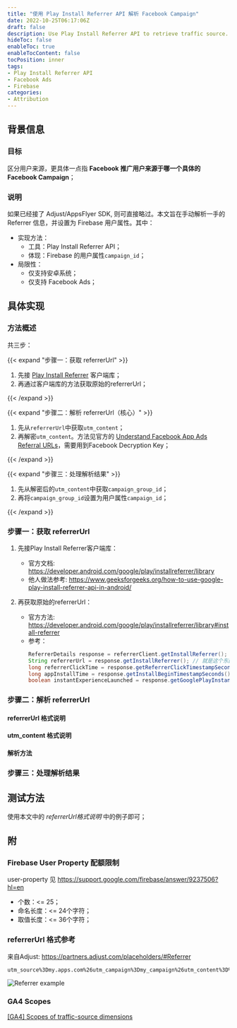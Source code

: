 ```yaml
---
title: "使用 Play Install Referrer API 解析 Facebook Campaign"
date: 2022-10-25T06:17:06Z
draft: false
description: Use Play Install Referrer API to retrieve traffic source.
hideToc: false
enableToc: true
enableTocContent: false
tocPosition: inner
tags:
- Play Install Referrer API
- Facebook Ads
- Firebase
categories:
- Attribution
---
```


## 背景信息

### 目标

区分用户来源，更具体一点指 **Facebook 推广用户来源于哪一个具体的 Facebook Campaign**；

### 说明

如果已经接了 Adjust/AppsFlyer SDK, 则可直接略过。本文旨在手动解析一手的 Referrer 信息，并设置为 Firebase 用户属性。其中：

- 实现方法：
  - 工具：Play Install Referrer API；
  - 体现：Firebase 的用户属性`campaign_id`；
- 局限性：
  - 仅支持安卓系统；
  - 仅支持 Facebook Ads；

## 具体实现

### 方法概述

共三步：

{{< expand "步骤一：获取 referrerUrl" >}}

1. 先接 [Play Install Referrer](https://developer.android.com/google/play/installreferrer/library) 客户端库；
2. 再通过客户端库的方法获取原始的referrerUrl；

{{< /expand >}}

{{< expand "步骤二：解析 referrerUrl（核心）" >}}

1. 先从`referrerUrl`中获取`utm_content`；
2. 再解密`utm_content`。方法见官方的 [Understand Facebook App Ads Referral URLs](https://developers.facebook.com/docs/app-ads/install-referrer/#step-3--decrypt-your-data)，需要用到Facebook Decryption Key；

{{< /expand >}}

{{< expand "步骤三：处理解析结果" >}}

1. 先从解密后的`utm_content`中获取`campaign_group_id`；
2. 再将`campaign_group_id`设置为用户属性`campaign_id`；

{{< /expand >}}

### 步骤一：获取 referrerUrl

1. 先接Play Install Referrer客户端库：
   - 官方文档: https://developer.android.com/google/play/installreferrer/library
   - 他人做法参考: https://www.geeksforgeeks.org/how-to-use-google-play-install-referrer-api-in-android/

2. 再获取原始的referrerUrl：
   - 官方方法: https://developer.android.com/google/play/installreferrer/library#install-referrer
   - 参考：
       ```java
       ReferrerDetails response = referrerClient.getInstallReferrer();
       String referrerUrl = response.getInstallReferrer(); // 就是这个东西，且仅需这一个
       long referrerClickTime = response.getReferrerClickTimestampSeconds();
       long appInstallTime = response.getInstallBeginTimestampSeconds();
       boolean instantExperienceLaunched = response.getGooglePlayInstantParam();
       ```

### 步骤二：解析 referrerUrl

#### referrerUrl 格式说明

#### utm_content 格式说明


#### 解析方法


### 步骤三：处理解析结果


## 测试方法

使用本文中的 *referrerUrl格式说明* 中的例子即可；

## 附

### Firebase User Property 配额限制

user-property 见 https://support.google.com/firebase/answer/9237506?hl=en

- 个数：<= 25；
- 命名长度：<= 24个字符；
- 取值长度：<= 36个字符；

### referrerUrl 格式参考

来自Adjust: https://partners.adjust.com/placeholders/#Referrer

```url
utm_source%3Dmy.apps.com%26utm_campaign%3Dmy_campaign%26utm_content%3D%7B%22key1%22%3A0%2C%22key2%22%3A1623237220%7D
```

<img src='/images/posts/referrer-example.png' alt='Referrer example'>

### GA4 Scopes

[[GA4] Scopes of traffic-source dimensions](https://support.google.com/analytics/answer/11080067?hl=en#zippy=%2Cin-this-article)
